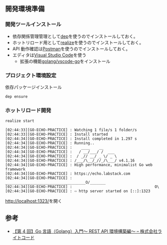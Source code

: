 ## 開発環境準備

### 開発ツールインストール

- 依存関係管理管理として[dep](https://github.com/golang/dep)を使うのでインストールしておく。
- ホットリロード用として[realize](https://github.com/oxequa/realize)を使うのでインストールしておく。
- API 動作確認は[Postman](https://www.postman.com/downloads/)を使うのでインストールしておく。
- エディタは[Visual Studio Code](https://code.visualstudio.com/download)を使う
  - 拡張の機能[golang/vscode-go](https://github.com/golang/vscode-go)をインストール

### プロジェクト環境設定

依存パッケージインストール

```bash
dep ensure
```

### ホットリロード開発

```bash
realize start
```

```
[02:44:33][GO-ECHO-PRACTICE] : Watching 1 file/s 1 folder/s
[02:44:33][GO-ECHO-PRACTICE] : Install started
[02:44:34][GO-ECHO-PRACTICE] : Install completed in 1.297 s
[02:44:34][GO-ECHO-PRACTICE] : Running..
[02:44:34][GO-ECHO-PRACTICE] :    ____    __
[02:44:34][GO-ECHO-PRACTICE] :   / __/___/ /  ___
[02:44:34][GO-ECHO-PRACTICE] :  / _// __/ _ \/ _ \
[02:44:34][GO-ECHO-PRACTICE] : /___/\__/_//_/\___/ v4.1.16
[02:44:34][GO-ECHO-PRACTICE] : High performance, minimalist Go web framework
[02:44:34][GO-ECHO-PRACTICE] : https://echo.labstack.com
[02:44:34][GO-ECHO-PRACTICE] : ____________________________________O/_______
[02:44:34][GO-ECHO-PRACTICE] :                                     O\
[02:44:34][GO-ECHO-PRACTICE] : ⇨ http server started on [::]:1323
```

[http://localhost:1323/](http://localhost:1323/)を開く

## 参考

- [【第 4 回】Go 言語（Golang）入門～ REST API 環境構築編～ – 株式会社ライトコード](https://rightcode.co.jp/blog/information-technology/golang-introduction-rest-api)
